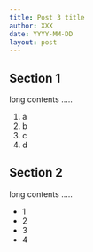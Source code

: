 ```yaml
---
title: Post 3 title
author: XXX
date: YYYY-MM-DD
layout: post
---
```


Section 1
-------------

long contents .....

1. a
2. b
3. c
4. d

Section 2
-------------

long contents .....

+ 1
+ 2
+ 3
+ 4
